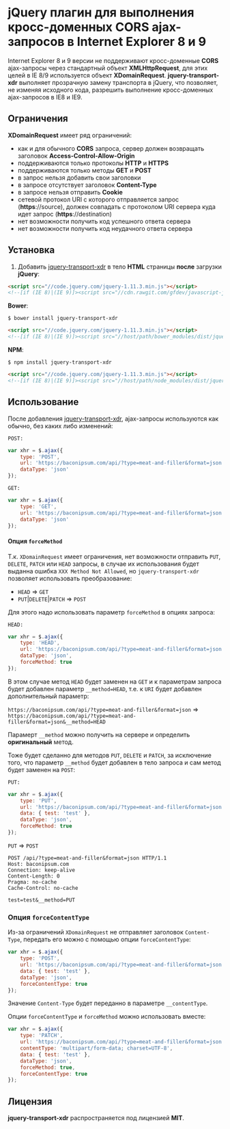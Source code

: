 # jQuery плагин для выполнения кросс-доменных **CORS** ajax-запросов в Internet Explorer 8 и 9

Internet Explorer 8 и 9 версии не поддерживают кросс-доменные **CORS** ajax-запросы через стандартный объект **XMLHttpRequest**,
для этих целей в IE 8/9 используется объект **XDomainRequest**. **jquery-transport-xdr** выполняет прозрачную замену транспорта в jQuery, что позволяет, не изменяя исходного кода, разрешить выполнение кросс-доменных ajax-запросов в IE8 и IE9.

## Ограничения
**XDomainRequest** имеет ряд ограничений:
* как и для обычного **CORS** запроса, сервер должен возвращать заголовок **Access-Control-Allow-Origin**
* поддерживаются только протоколы **HTTP** и **HTTPS**
* поддерживаются только методы **GET** и **POST**
* в запрос нельзя добавить свои заголовки
* в запросе отсутствует заголовок **Content-Type**
* в запросе нельзя отправить **Cookie**
* сетевой протокол URI с которого отправляется запрос (**https**://source), должен совпадать с протоколом URI сервера куда идет запрос (**https**://destination)
* нет возможности получить код успешного ответа сервера
* нет возможности получить код неудачного ответа сервера

## Установка
1. Добавить [jquery-transport-xdr](http://cdn.rawgit.com/gfdev/javascript-jquery-transport-xdr/master/dist/jquery.transport.xdr.min.js) в тело **HTML** страницы **после** загрузки **jQuery**:
```html
<script src="//code.jquery.com/jquery-1.11.3.min.js"></script>
<!--[if (IE 8)|(IE 9)]><script src="//cdn.rawgit.com/gfdev/javascript-jquery-transport-xdr/master/dist/jquery.transport.xdr.min.js"></script><![endif]-->
```
**Bower**:
```
$ bower install jquery-transport-xdr
```
```html
<script src="//code.jquery.com/jquery-1.11.3.min.js"></script>
<!--[if (IE 8)|(IE 9)]><script src="//host/path/bower_modules/dist/jquery.transport.xdr.min.js"></script><![endif]-->
```
**NPM**:
```
$ npm install jquery-transport-xdr
```
```html
<script src="//code.jquery.com/jquery-1.11.3.min.js"></script>
<!--[if (IE 8)|(IE 9)]><script src="//host/path/node_modules/dist/jquery.transport.xdr.min.js"></script><![endif]-->
```

## Использование
После добавления [jquery-transport-xdr](http://cdn.rawgit.com/gfdev/javascript-jquery-transport-xdr/master/dist/jquery.transport.xdr.min.js), ajax-запросы используются как обычно, без каких либо изменений:

`POST:`
```javascript
var xhr = $.ajax({
    type: 'POST',
    url: 'https://baconipsum.com/api/?type=meat-and-filler&format=json',
    dataType: 'json'
});
```
`GET:`
```javascript
var xhr = $.ajax({
    type: 'GET',
    url: 'https://baconipsum.com/api/?type=meat-and-filler&format=json',
    dataType: 'json'
});
```

#### Опция `forceMethod`
Т.к. `XDomainRequest` имеет ограничения, нет возможности отправить `PUT`, `DELETE`, `PATCH` или `HEAD` запросы, в случае их использования будет выданна ошибка `XXX Method Not Allowed`, но `jquery-transport-xdr` позволяет использовать преобразование:

* `HEAD` => `GET`
* `PUT`|`DELETE`|`PATCH` => `POST`

Для этого надо использовать параметр `forceMethod` в опциях запроса:

`HEAD:`
```javascript
var xhr = $.ajax({
    type: 'HEAD',
    url: 'https://baconipsum.com/api/?type=meat-and-filler&format=json',
    dataType: 'json',
    forceMethod: true
});
```
В этом случае метод `HEAD` будет заменен на `GET` и к параметрам запроса будет добавлен параметр `__method=HEAD`, т.е. к `URI` будет добавлен дополнительный параметр:

`https://baconipsum.com/api/?type=meat-and-filler&format=json` => `https://baconipsum.com/api/?type=meat-and-filler&format=json&__method=HEAD`

Парамерт `__method` можно получить на сервере и определить **оригинальный** метод.

Тоже будет сделанно для методов `PUT`, `DELETE` и `PATCH`, за исключение того, что параметр `__method` будет добавлен в тело запроса и сам метод будет заменен на `POST`:

`PUT:`
```javascript
var xhr = $.ajax({
    type: 'PUT',
    url: 'https://baconipsum.com/api/?type=meat-and-filler&format=json',
    data: { test: 'test' },
    dataType: 'json',
    forceMethod: true
});
```
`PUT` => `POST`
```
POST /api/?type=meat-and-filler&format=json HTTP/1.1
Host: baconipsum.com
Connection: keep-alive
Content-Length: 0
Pragma: no-cache
Cache-Control: no-cache

test=test&__method=PUT
```

### Опция `forceContentType`
Из-за ограничений `XDomainRequest` не отправляет заголовок `Content-Type`, передать его можно с помощью опции `forceContentType`:
```javascript
var xhr = $.ajax({
    type: 'POST',
    url: 'https://baconipsum.com/api/?type=meat-and-filler&format=json',
    data: { test: 'test' },
    dataType: 'json',
    forceContentType: true
});
```
Значение `Content-Type` будет переданно в параметре `__contentType`.

Опции `forceContentType` и `forceMethod` можно использовать вместе:

```javascript
var xhr = $.ajax({
    type: 'PATCH',
    url: 'https://baconipsum.com/api/?type=meat-and-filler&format=json',
    contentType: 'multipart/form-data; charset=UTF-8',
    data: { test: 'test' },
    dataType: 'json',
    forceMethod: true,
    forceContentType: true
});
```

## Лицензия
**jquery-transport-xdr** распространяется под лицензией **MIT**.
